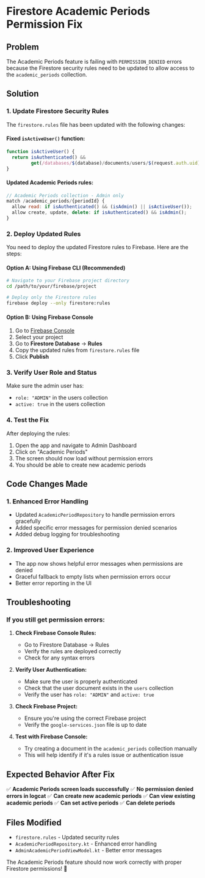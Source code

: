 # Firestore Academic Periods Permission Fix

## Problem
The Academic Periods feature is failing with `PERMISSION_DENIED` errors because the Firestore security rules need to be updated to allow access to the `academic_periods` collection.

## Solution

### 1. Update Firestore Security Rules

The `firestore.rules` file has been updated with the following changes:

#### Fixed `isActiveUser()` function:
```javascript
function isActiveUser() {
  return isAuthenticated() && 
         get(/databases/$(database)/documents/users/$(request.auth.uid)).data.active == true;
}
```

#### Updated Academic Periods rules:
```javascript
// Academic Periods collection - Admin only
match /academic_periods/{periodId} {
  allow read: if isAuthenticated() && (isAdmin() || isActiveUser());
  allow create, update, delete: if isAuthenticated() && isAdmin();
}
```

### 2. Deploy Updated Rules

You need to deploy the updated Firestore rules to Firebase. Here are the steps:

#### Option A: Using Firebase CLI (Recommended)
```bash
# Navigate to your Firebase project directory
cd /path/to/your/firebase/project

# Deploy only the Firestore rules
firebase deploy --only firestore:rules
```

#### Option B: Using Firebase Console
1. Go to [Firebase Console](https://console.firebase.google.com/)
2. Select your project
3. Go to **Firestore Database** → **Rules**
4. Copy the updated rules from `firestore.rules` file
5. Click **Publish**

### 3. Verify User Role and Status

Make sure the admin user has:
- `role: "ADMIN"` in the users collection
- `active: true` in the users collection

### 4. Test the Fix

After deploying the rules:
1. Open the app and navigate to Admin Dashboard
2. Click on "Academic Periods"
3. The screen should now load without permission errors
4. You should be able to create new academic periods

## Code Changes Made

### 1. Enhanced Error Handling
- Updated `AcademicPeriodRepository` to handle permission errors gracefully
- Added specific error messages for permission denied scenarios
- Added debug logging for troubleshooting

### 2. Improved User Experience
- The app now shows helpful error messages when permissions are denied
- Graceful fallback to empty lists when permission errors occur
- Better error reporting in the UI

## Troubleshooting

### If you still get permission errors:

1. **Check Firebase Console Rules:**
   - Go to Firestore Database → Rules
   - Verify the rules are deployed correctly
   - Check for any syntax errors

2. **Verify User Authentication:**
   - Make sure the user is properly authenticated
   - Check that the user document exists in the `users` collection
   - Verify the user has `role: "ADMIN"` and `active: true`

3. **Check Firebase Project:**
   - Ensure you're using the correct Firebase project
   - Verify the `google-services.json` file is up to date

4. **Test with Firebase Console:**
   - Try creating a document in the `academic_periods` collection manually
   - This will help identify if it's a rules issue or authentication issue

## Expected Behavior After Fix

✅ **Academic Periods screen loads successfully**
✅ **No permission denied errors in logcat**
✅ **Can create new academic periods**
✅ **Can view existing academic periods**
✅ **Can set active periods**
✅ **Can delete periods**

## Files Modified

- `firestore.rules` - Updated security rules
- `AcademicPeriodRepository.kt` - Enhanced error handling
- `AdminAcademicPeriodViewModel.kt` - Better error messages

The Academic Periods feature should now work correctly with proper Firestore permissions! 🎉
